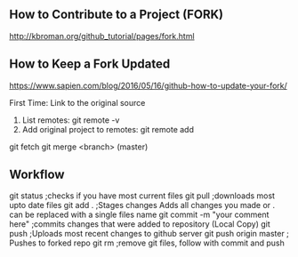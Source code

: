 ## How to Contribute to a Project (FORK)

http://kbroman.org/github_tutorial/pages/fork.html

## How to Keep a Fork Updated

https://www.sapien.com/blog/2016/05/16/github-how-to-update-your-fork/

First Time: Link to the original source

1) List remotes: git remote -v
2) Add original project to remotes: git remote add <name> <copiedURL>

git fetch <nameOfRemote>
git merge <nameOfRemote>\<branch> (master)


## Workflow

git status ;checks if you have most current files
git pull ;downloads most upto date files
git add . ;Stages changes Adds all changes you made or . can be replaced with a single files name
git commit -m "your comment here" ;commits changes that were added to repository (Local Copy)
git push ;Uploads most recent changes to github server
git push origin master ; Pushes to forked repo
git rm ;remove git files, follow with commit and push
